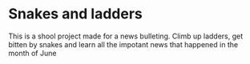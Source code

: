 # Snakes and ladders

This is a shool project made for a news bulleting. Climb up ladders, get bitten by snakes and learn all the impotant news that happened in the month of June
